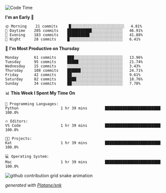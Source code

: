 <!--START_SECTION:waka-->
![Code Time](http://img.shields.io/badge/Code%20Time-200%20hrs%2013%20mins-blue)

**I'm an Early 🐤** 

```text
🌞 Morning    21 commits     █░░░░░░░░░░░░░░░░░░░░░░░░   4.81% 
🌆 Daytime    205 commits    ███████████░░░░░░░░░░░░░░   46.91% 
🌃 Evening    183 commits    ██████████░░░░░░░░░░░░░░░   41.88% 
🌙 Night      28 commits     █░░░░░░░░░░░░░░░░░░░░░░░░   6.41%

```
📅 **I'm Most Productive on Thursday** 

```text
Monday       61 commits     ███░░░░░░░░░░░░░░░░░░░░░░   13.96% 
Tuesday      95 commits     █████░░░░░░░░░░░░░░░░░░░░   21.74% 
Wednesday    15 commits     ░░░░░░░░░░░░░░░░░░░░░░░░░   3.43% 
Thursday     108 commits    ██████░░░░░░░░░░░░░░░░░░░   24.71% 
Friday       42 commits     ██░░░░░░░░░░░░░░░░░░░░░░░   9.61% 
Saturday     82 commits     ████░░░░░░░░░░░░░░░░░░░░░   18.76% 
Sunday       34 commits     ██░░░░░░░░░░░░░░░░░░░░░░░   7.78%

```


📊 **This Week I Spent My Time On** 

```text
💬 Programming Languages: 
Python                   1 hr 39 mins        █████████████████████████   100.0%

🔥 Editors: 
VS Code                  1 hr 39 mins        █████████████████████████   100.0%

🐱‍💻 Projects: 
Kat                      1 hr 39 mins        █████████████████████████   100.0%

💻 Operating System: 
Mac                      1 hr 39 mins        █████████████████████████   100.0%

```


<!--END_SECTION:waka-->


<!--Snake Game-->
![github contribution grid snake animation](https://raw.githubusercontent.com/viggo-gascou/viggo-gascou/output/github-contribution-grid-snake.svg)

_generated with [Platane/snk](https://github.com/Platane/snk)_
<!--Snake Game-->

